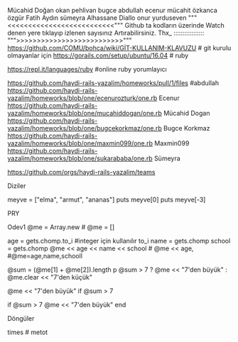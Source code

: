Mücahid Doğan
okan pehlivan
bugce
abdullah
ecenur
mücahit özkanca
özgür 
Fatih Aydın
sümeyra
Alhassane Diallo
onur yurduseven
"""<<<<<<<<<<<<<<<<<<<<<<<<<<"""
Github ta kodların üzerinde Watch denen yere tıklayıp izlenen sayısınız Artırabilirsiniz.  Thx_ :::::::::::::::::
""">>>>>>>>>>>>>>>>>>>>>>>>>>"""
https://github.com/COMU/bohca/wiki/GİT-KULLANIM-KLAVUZU   # git kurulu olmayanlar için
https://gorails.com/setup/ubuntu/16.04  # ruby

https://repl.it/languages/ruby #online ruby yorumlayıcı

https://github.com/haydi-rails-yazalim/homeworks/pull/1/files #abdullah
https://github.com/haydi-rails-yazalim/homeworks/blob/one/ecenurozturk/one.rb Ecenur
https://github.com/haydi-rails-yazalim/homeworks/blob/one/mucahiddogan/one.rb Mücahid Dogan
https://github.com/haydi-rails-yazalim/homeworks/blob/one/bugcekorkmaz/one.rb Bugce Korkmaz
https://github.com/haydi-rails-yazalim/homeworks/blob/one/maxmin099/one.rb  	Maxmin099
https://github.com/haydi-rails-yazalim/homeworks/blob/one/sukarababa/one.rb 	Sümeyra


https://github.com/orgs/haydi-rails-yazalim/teams


Diziler

meyve = ["elma", "armut", "ananas"]
puts meyve[0]
puts meyve[-3]

PRY

Odev1
@me = Array.new # @me = []

age = gets.chomp.to_i #integer için kullanılır to_i
name = gets.chomp
school = gets.chomp
@me << age << name << school # @me << age, #@me=age,name,schooll

@sum = (@me[1] + @me[2]).length
p @sum > 7 ? @me << "7'den büyük" : @me.clear << "7'den küçük"


@me << "7'den büyük" if @sum > 7

if @sum > 7
	@me << "7'den büyük"
end

Döngüler

times # metot













